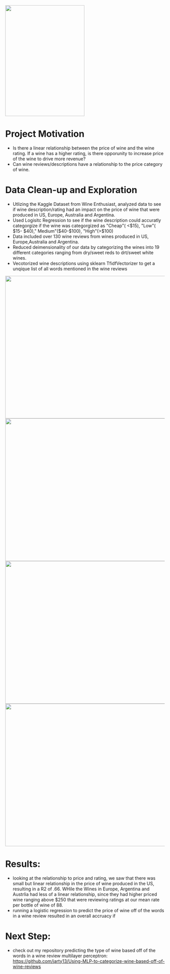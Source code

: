 <img src="https://github.com/jarty13/Wine-Rating-impact-on-Wine-Price/blob/master/wine.png" width="250" height="350">

# Project Motivation
* Is there a linear relationship between the price of wine and the wine rating. If a wine has a higher rating, is there opporunity to increase price of the wine to drive more revenue?
* Can wine reviews/descriptions have a relationship to the price category of wine.


# Data Clean-up and  Exploration
* Utlizing the Kaggle Dataset from Wine Enthusiast, analyzed data to see if wine description/rating had an impact on the price of wine that were produced in US, Europe, Australia and Argentina.
* Used Logisitc Regression to see if the wine description could accuratly categorgize if the wine was categorgized as "Cheap"( <$15), "Low"( $15- $40)," Medium"($40-$100), "High"(>$100)
* Data included over 130 wine reviews from wines produced in US, Europe,Australia and Argentina. 
* Reduced deimensionality of our data by categorizing the wines into 19 different categories ranging from dry/sweet reds to drt/sweet white wines.
* Vecotorized wine descriptions using sklearn TfidfVectorizer to get a unqique list of all words mentioned in the wine reviews

<img src="https://github.com/jarty13/Wine-Rating-impact-on-Wine-Price/blob/master/wine%20rating.png" width="650" height="450">

<img src="https://github.com/jarty13/Wine-Rating-impact-on-Wine-Price/blob/master/wine%20price%20distribution.png" width="650" height="450">

<img src="https://github.com/jarty13/Wine-Rating-impact-on-Wine-Price/blob/master/price%20distribtuion%20by%20type%20of%20wine-%20US.png" width="850" height="450">

<img src="https://github.com/jarty13/Wine-Rating-impact-on-Wine-Price/blob/master/price%20distribution%20by%20type%20of%20wine%20-%20other%20countries.png" width="850" height="450">

# Results:
* looking at the relationship to price and rating, we saw that there was small but linear relationship in the price of wine produced in the US, resulting in a R2 of .66. WHile the Wines in Europe, Argentina and Austrlia had less of a linear relationship, since they had higher priced wine ranging above $250 that were reviewing ratings at our mean rate per bottle of wine of 88. 
* running a logistic regression to predict the price of wine off of the words in a wine review resulted in an overall accruacy if 
# Next Step:
- check out my repository predicting the type of wine based off of the words in a wine review multilayer perceptron:
https://github.com/jarty13/Using-MLP-to-categorize-wine-based-off-of-wine-reviews
